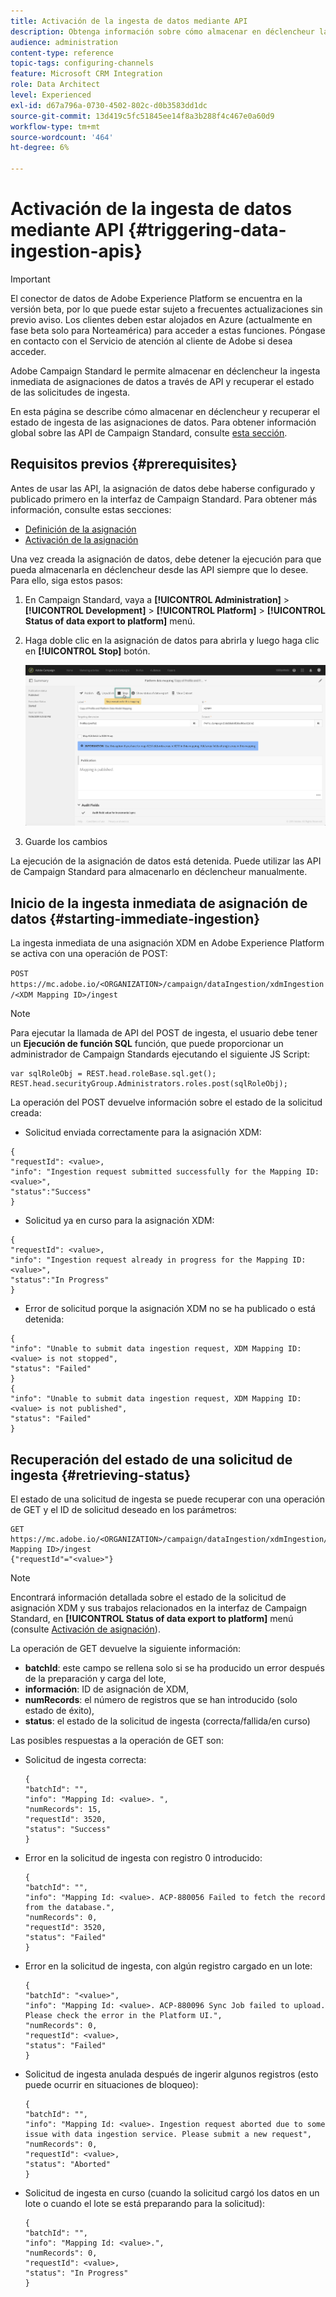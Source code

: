 ```yaml
---
title: Activación de la ingesta de datos mediante API
description: Obtenga información sobre cómo almacenar en déclencheur la ingesta de datos mediante API.
audience: administration
content-type: reference
topic-tags: configuring-channels
feature: Microsoft CRM Integration
role: Data Architect
level: Experienced
exl-id: d67a796a-0730-4502-802c-d0b3583dd1dc
source-git-commit: 13d419c5fc51845ee14f8a3b288f4c467e0a60d9
workflow-type: tm+mt
source-wordcount: '464'
ht-degree: 6%

---
```


# Activación de la ingesta de datos mediante API {#triggering-data-ingestion-apis}

>[!IMPORTANT]
>
>El conector de datos de Adobe Experience Platform se encuentra en la versión beta, por lo que puede estar sujeto a frecuentes actualizaciones sin previo aviso. Los clientes deben estar alojados en Azure (actualmente en fase beta solo para Norteamérica) para acceder a estas funciones. Póngase en contacto con el Servicio de atención al cliente de Adobe si desea acceder.

Adobe Campaign Standard le permite almacenar en déclencheur la ingesta inmediata de asignaciones de datos a través de API y recuperar el estado de las solicitudes de ingesta.

En esta página se describe cómo almacenar en déclencheur y recuperar el estado de ingesta de las asignaciones de datos. Para obtener información global sobre las API de Campaign Standard, consulte [esta sección](../../api/using/get-started-apis.md).

## Requisitos previos {#prerequisites}

Antes de usar las API, la asignación de datos debe haberse configurado y publicado primero en la interfaz de Campaign Standard. Para obtener más información, consulte estas secciones:

* [Definición de la asignación](../../integrating/using/aep-mapping-definition.md)
* [Activación de la asignación](../../integrating/using/aep-mapping-activation.md)

Una vez creada la asignación de datos, debe detener la ejecución para que pueda almacenarla en déclencheur desde las API siempre que lo desee. Para ello, siga estos pasos:

1. En Campaign Standard, vaya a **[!UICONTROL Administration]** > **[!UICONTROL Development]** > **[!UICONTROL Platform]** > **[!UICONTROL Status of data export to platform]** menú.

1. Haga doble clic en la asignación de datos para abrirla y luego haga clic en **[!UICONTROL Stop]** botón.

   ![](assets/aep_datamapping_stop.png)

1. Guarde los cambios

La ejecución de la asignación de datos está detenida. Puede utilizar las API de Campaign Standard para almacenarlo en déclencheur manualmente.

## Inicio de la ingesta inmediata de asignación de datos {#starting-immediate-ingestion}

La ingesta inmediata de una asignación XDM en Adobe Experience Platform se activa con una operación de POST:

`POST https://mc.adobe.io/<ORGANIZATION>/campaign/dataIngestion/xdmIngestion/<XDM Mapping ID>/ingest`

>[!NOTE]
>
>Para ejecutar la llamada de API del POST de ingesta, el usuario debe tener un **Ejecución de función SQL** función, que puede proporcionar un administrador de Campaign Standards ejecutando el siguiente JS Script:
>
>```
>var sqlRoleObj = REST.head.roleBase.sql.get();
>REST.head.securityGroup.Administrators.roles.post(sqlRoleObj);
>```
>

La operación del POST devuelve información sobre el estado de la solicitud creada:

* Solicitud enviada correctamente para la asignación XDM:

```
{
"requestId": <value>,
"info": "Ingestion request submitted successfully for the Mapping ID: <value>",
"status":"Success"
}
```

* Solicitud ya en curso para la asignación XDM:

```
{
"requestId": <value>,
"info": "Ingestion request already in progress for the Mapping ID: <value>",
"status":"In Progress"
}
```

* Error de solicitud porque la asignación XDM no se ha publicado o está detenida:

```
{
"info": "Unable to submit data ingestion request, XDM Mapping ID: <value> is not stopped",
"status": "Failed"
}
{
"info": "Unable to submit data ingestion request, XDM Mapping ID: <value> is not published",
"status": "Failed"
}
```

## Recuperación del estado de una solicitud de ingesta {#retrieving-status}

El estado de una solicitud de ingesta se puede recuperar con una operación de GET y el ID de solicitud deseado en los parámetros:

```
GET https://mc.adobe.io/<ORGANIZATION>/campaign/dataIngestion/xdmIngestion/<XDM Mapping ID>/ingest
{"requestId"="<value>"}
```

>[!NOTE]
>
>Encontrará información detallada sobre el estado de la solicitud de asignación XDM y sus trabajos relacionados en la interfaz de Campaign Standard, en **[!UICONTROL Status of data export to platform]** menú (consulte [Activación de asignación](../../integrating/using/aep-mapping-activation.md)).

La operación de GET devuelve la siguiente información:

* **batchId**: este campo se rellena solo si se ha producido un error después de la preparación y carga del lote,
* **información**: ID de asignación de XDM,
* **numRecords**: el número de registros que se han introducido (solo estado de éxito),
* **status**: el estado de la solicitud de ingesta (correcta/fallida/en curso)

Las posibles respuestas a la operación de GET son:

* Solicitud de ingesta correcta:

  ```
  {
  "batchId": "",
  "info": "Mapping Id: <value>. ",
  "numRecords": 15,
  "requestId": 3520,
  "status": "Success"
  }
  ```

* Error en la solicitud de ingesta con registro 0 introducido:

  ```
  {
  "batchId": "",
  "info": "Mapping Id: <value>. ACP-880056 Failed to fetch the record from the database.",
  "numRecords": 0,
  "requestId": 3520,
  "status": "Failed"
  }
  ```

* Error en la solicitud de ingesta, con algún registro cargado en un lote:

  ```
  {
  "batchId": "<value>",
  "info": "Mapping Id: <value>. ACP-880096 Sync Job failed to upload. Please check the error in the Platform UI.",
  "numRecords": 0,
  "requestId": <value>,
  "status": "Failed"
  }
  ```

* Solicitud de ingesta anulada después de ingerir algunos registros (esto puede ocurrir en situaciones de bloqueo):

  ```
  {
  "batchId": "",
  "info": "Mapping Id: <value>. Ingestion request aborted due to some issue with data ingestion service. Please submit a new request",
  "numRecords": 0,
  "requestId": <value>,
  "status": "Aborted"
  }
  ```

* Solicitud de ingesta en curso (cuando la solicitud cargó los datos en un lote o cuando el lote se está preparando para la solicitud):

  ```
  {
  "batchId": "",
  "info": "Mapping Id: <value>.",
  "numRecords": 0,
  "requestId": <value>,
  "status": "In Progress"
  }
  ```
